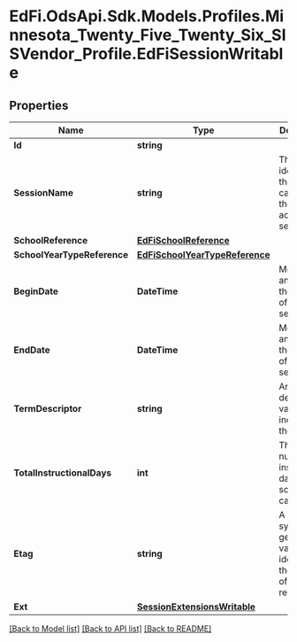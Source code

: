 # EdFi.OdsApi.Sdk.Models.Profiles.Minnesota_Twenty_Five_Twenty_Six_SISVendor_Profile.EdFiSessionWritable

## Properties

Name | Type | Description | Notes
------------ | ------------- | ------------- | -------------
**Id** | **string** |  | [optional] 
**SessionName** | **string** | The identifier for the calendar for the academic session. | 
**SchoolReference** | [**EdFiSchoolReference**](EdFiSchoolReference.md) |  | 
**SchoolYearTypeReference** | [**EdFiSchoolYearTypeReference**](EdFiSchoolYearTypeReference.md) |  | 
**BeginDate** | **DateTime** | Month, day, and year of the first day of the session. | 
**EndDate** | **DateTime** | Month, day and year of the last day of the session. | 
**TermDescriptor** | **string** | An descriptor value indicating the term. | 
**TotalInstructionalDays** | **int** | The total number of instructional days in the school calendar. | 
**Etag** | **string** | A unique system-generated value that identifies the version of the resource. | [optional] 
**Ext** | [**SessionExtensionsWritable**](SessionExtensionsWritable.md) |  | [optional] 

[[Back to Model list]](../README.md#documentation-for-models) [[Back to API list]](../README.md#documentation-for-api-endpoints) [[Back to README]](../README.md)

